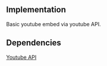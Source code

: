 ## Implementation

Basic youtube embed via youtube API.

## Dependencies

[Youtube API](https://developers.google.com/youtube/)